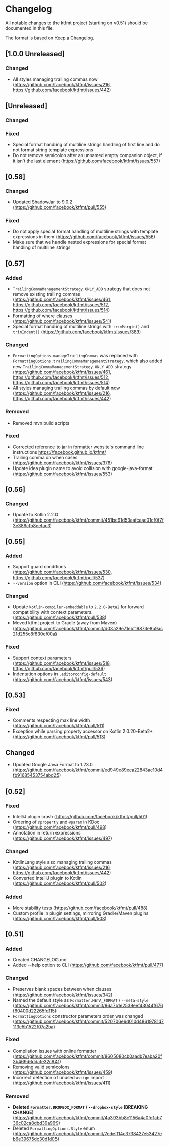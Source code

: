 # Changelog

All notable changes to the ktfmt project (starting on v0.51) should be documented in this file.

The format is based on [Keep a Changelog](http://keepachangelog.com/).

## [1.0.0 Unreleased]

### Changed
- All styles managing trailing commas now (https://github.com/facebook/ktfmt/issues/216, https://github.com/facebook/ktfmt/issues/442)


## [Unreleased]

### Changed


### Fixed
- Special format handling of multiline strings handling of first line and do not format string template expressions
- Do not remove semicolon after an unnamed empty companion object, if it isn't the last element (https://github.com/facebook/ktfmt/issues/557)

## [0.58]

### Changed
- Updated ShadowJar to 9.0.2 (https://github.com/facebook/ktfmt/pull/555)

### Fixed
- Do not apply special format handling of multiline strings with template expressions in them (https://github.com/facebook/ktfmt/issues/556)
- Make sure that we handle nested expressions for special format handling of multiline strings


## [0.57]

### Added
- `TrailingCommaManagementStrategy.ONLY_ADD` strategy that does not remove existing trailing commas (https://github.com/facebook/ktfmt/issues/461, https://github.com/facebook/ktfmt/issues/512, https://github.com/facebook/ktfmt/issues/514)
- Formatting of where clauses (https://github.com/facebook/ktfmt/issues/541)
- Special format handling of multiline strings with `trimMargin()` and `trimIndent()` (https://github.com/facebook/ktfmt/issues/389)

### Changed
- `FormattingOptions.manageTrailingCommas` was replaced with `FormattingOptions.trailingCommaManagementStrategy`, which also added new `TrailingCommaManagementStrategy.ONLY_ADD` strategy (https://github.com/facebook/ktfmt/issues/461, https://github.com/facebook/ktfmt/issues/512, https://github.com/facebook/ktfmt/issues/514)
- All styles managing trailing commas by default now (https://github.com/facebook/ktfmt/issues/216, https://github.com/facebook/ktfmt/issues/442)

### Removed
- Removed mvn build scripts

### Fixed
- Corrected reference to jar in formatter website's command line instructions https://facebook.github.io/ktfmt/
- Trailing comma on when cases (https://github.com/facebook/ktfmt/issues/376)
- Update idea plugin name to avoid collision with google-java-format (https://github.com/facebook/ktfmt/issues/553)

## [0.56]

### Changed
- Update to Kotlin 2.2.0 (https://github.com/facebook/ktfmt/commit/451be91d53aafcaae01cf0f7f3e389cfb8eefac3)


## [0.55]

### Added
- Support guard conditions (https://github.com/facebook/ktfmt/issues/530, https://github.com/facebook/ktfmt/pull/537)
- `--version` option in CLI (https://github.com/facebook/ktfmt/issues/534)

### Changed
- Update `kotlin-compiler-embeddable` to `2.2.0-Beta2` for forward compatibility with context parameters. (https://github.com/facebook/ktfmt/pull/538)
- Moved ktfmt project to Gradle (away from Maven) (https://github.com/facebook/ktfmt/commit/d03a29e71ebf19873e8b9ac21d255c8f830ef00a)

### Fixed
- Support context parameters (https://github.com/facebook/ktfmt/issues/518, https://github.com/facebook/ktfmt/pull/536)
- Indentation options in `.editorconfig-default` (https://github.com/facebook/ktfmt/issues/543)


## [0.53]

### Fixed
- Comments respecting max line width (https://github.com/facebook/ktfmt/pull/511)
- Exception while parsing property accessor on Kotlin 2.0.20-Beta2+ (https://github.com/facebook/ktfmt/pull/513)

## Changed
- Updated Google Java Format to 1.23.0 (https://github.com/facebook/ktfmt/commit/ed949e89eea22843ac10d4fb91685453754abd25)


## [0.52]

### Fixed
- IntelliJ plugin crash (https://github.com/facebook/ktfmt/pull/501)
- Ordering of `@property` and `@param` in KDoc (https://github.com/facebook/ktfmt/pull/498)
- Annotation in return expressions (https://github.com/facebook/ktfmt/issues/497)

### Changed
- KotlinLang style also managing trailing commas (https://github.com/facebook/ktfmt/issues/216, https://github.com/facebook/ktfmt/issues/442)
- Converted IntelliJ plugin to Kotlin (https://github.com/facebook/ktfmt/pull/502)

### Added
- More stability tests (https://github.com/facebook/ktfmt/pull/488)
- Custom profile in plugin settings, mirroring Gradle/Maven plugins (https://github.com/facebook/ktfmt/pull/503)


## [0.51]

### Added
- Created CHANGELOG.md
- Added --help option to CLI (https://github.com/facebook/ktfmt/pull/477)

### Changed
- Preserves blank spaces between when clauses (https://github.com/facebook/ktfmt/issues/342)
- Named the default style as `Formatter.META_FORMAT` / `--meta-style` (https://github.com/facebook/ktfmt/commit/96a7b1e2539eef43044f676f60400d22265fd115)
- `FormattingOptions` constructor parameters order was changed (https://github.com/facebook/ktfmt/commit/520706e6d010d48619781d7113e5b1522f07a2ba)

### Fixed
- Compilation issues with online formatter (https://github.com/facebook/ktfmt/commit/8605080cb0aadb7eaba20f3b469d6ddafe32c941)
- Removing valid semicolons (https://github.com/facebook/ktfmt/issues/459)
- Incorrect detection of unused `assign` import (https://github.com/facebook/ktfmt/issues/411)

### Removed
- **Deleted `Formatter.DROPBOX_FORMAT` / `--dropbox-style` (BREAKING CHANGE)** (https://github.com/facebook/ktfmt/commit/4a393bb8c1156a4a0fd1ab736c02ca8dbd39a969)
- Deleted `FormattingOptions.Style` enum (https://github.com/facebook/ktfmt/commit/7edeff14c3738427e53427eb6e39675dc30d1d05)
